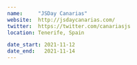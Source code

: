 ```yaml
---
name:     "JSDay Canarias"
website:  http://jsdaycanarias.com/
twitter:  https://twitter.com/canariasjs
location: Tenerife, Spain

date_start: 2021-11-12
date_end:   2021-11-14
---
```

